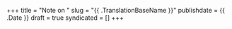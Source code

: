 +++
title = "Note on "
slug = "{{ .TranslationBaseName }}"
publishdate = {{ .Date }}
draft = true
syndicated = []
+++
